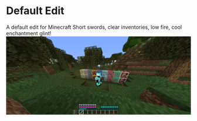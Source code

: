 # Default Edit
A default edit for Minecraft
Short swords, clear inventories, low fire, cool enchantment glint!
![Screenshot](https://github.com/bpweber/Default-Edit/blob/main/2020-10-16_16.19.14.png)
